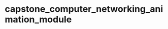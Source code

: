 # capstone_computer_networking_animation_module

<!-- how to install React

install node.js
check if you have by typing
node -v
nodejs.org to download
Using VScode (any IDE you want)
install vite (a web development build tool, supports css,html and javascript, also has development server/localhost)
in terminal
npm create vite@latest
i'm using typescript (TypeScript is a strongly typed programming language that builds on JavaScript, giving you better tooling at any scale.)
cd ece496Capstone
npm install (install third party library)
open the folder in IDE
in terminal
npm run dev
open the address -->
